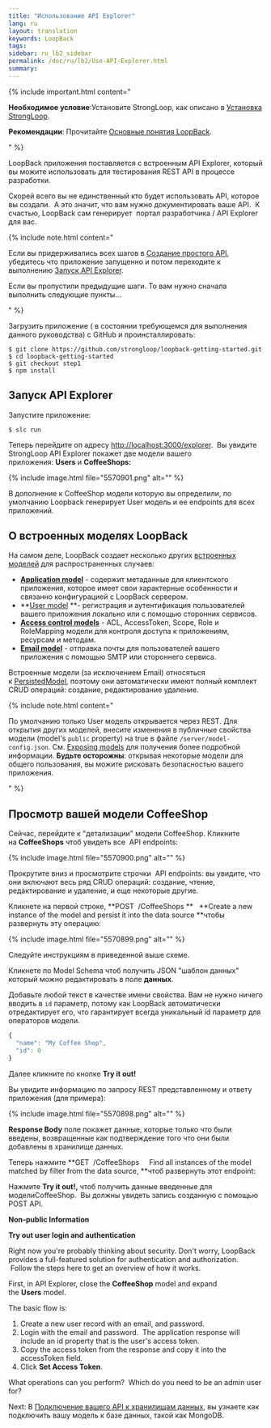 ```yaml
---
title: "Использование API Explorer"
lang: ru
layout: translation
keywords: LoopBack
tags:
sidebar: ru_lb2_sidebar
permalink: /doc/ru/lb2/Use-API-Explorer.html
summary:
---
```


{% include important.html content="

**Необходимое условие**:Установите StrongLoop, как описано в [Установка StrongLoop](Installing-StrongLoop.html).

**Рекомендации**: Прочитайте [Основные понятия LoopBack](LoopBack-core-concepts.html).

" %}

LoopBack приложения поставляется с встроенным API Explorer, который вы можите использовать для тестирования REST API в процессе разработки.

Скорей всего вы не единственный кто будет использовать API, которое вы создали.  А это значит, что вам нужно документировать ваше API.  К счастью, LoopBack сам генерирует  портал разработчика / API Explorer для вас. 

{% include note.html content="

Если вы придерживались всех шагов в [Создание простого API](/doc/ru/lb2/-API.html), убедитесь что приложение запущенно и потом переходите к выполнению [Запуск API Explorer](/doc/ru/lb2/-API-Explorer.html).

Если вы пропустили предыдущие шаги. То вам нужно сначала выполнить следующие пункты...

" %}

Загрузить приложение ( в состоянии требующемся для выполнения данного руководства) с GitHub и проинсталлировать:

```
$ git clone https://github.com/strongloop/loopback-getting-started.git
$ cd loopback-getting-started
$ git checkout step1
$ npm install
```

## Запуск API Explorer

Запустите приложение:

`$ slc run`

Теперь перейдите оп адресу [http://localhost:3000/explorer](http://localhost:3000/explorer).  Вы увидите StrongLoop API Explorer покажет две модели вашего приложения: **Users** и **CoffeeShops:** 

{% include image.html file="5570901.png" alt="" %}

В дополнение к CoffeeShop модели которую вы определили, по умолчанию Loopback генерирует User модель и ее endpoints для всех приложений.  

## О встроенных моделях LoopBack

На самом деле, LoopBack создает несколько других [встроенных моделей](/doc/ru/lb2/-.html) для распространенных случаев:

*   **[Application model](/doc/ru/lb2/-.html)** - содержит метаданные для клиентского приложения, которое имеет свои характерные особенности и связанно конфигурацией с LoopBack сервером.
*   **[User model](/doc/ru/lb2/-.html) **- регистрация и аутентификация пользователей вашего приложения локально или с помощью сторонних сервисов.
*   **[Access control models](/doc/ru/lb2/-.html)** - ACL, AccessToken, Scope, Role и RoleMapping модели для контроля доступа к приложениям, ресурсам и методам.
*   **[Email model](/doc/ru/lb2/-.html)** - отправка почты для пользователей вашего приложения с помощью SMTP или стороннего сервиса.

Встроенные модели (за исключением Email) относяться к [PersistedModel](http://apidocs.strongloop.com/loopback/#persistedmodel), поэтому они автоматически имеют полный комплект CRUD операций: создание, редактирование удаление.

{% include note.html content="

По умолчанию только User модель открывается через REST. Для открытия других моделей, внесите изменения в публичные свойства модели (model's `public` property) на true в файле `/server/model-config.json`. См. [Exposing models](https://docs.strongloop.com/pages/viewpage.action?pageId=5310515#id-ИспользованиемоделичерезREST-Exposingmodels) для получения более подробной информации. **Будьте осторожны**: открывая некоторые модели для общего пользования, вы можите рисковать безопасностью вашего приложения.

" %}

## Просмотр вашей модели CoffeeShop

Сейчас, перейдите к "детализации" модели CoffeeShop. Кликните на **CoffeeShops** чтоб увидеть все  API endpoints:

{% include image.html file="5570900.png" alt="" %}

Прокрутите вниз и просмотрите строчки  API endpoints: вы увидите, что они включают весь ряд CRUD операций: создание, чтение, редактирование и удаление, и еще некоторые другие.

Кликнете на первой строке, **POST  /CoffeeShops **   **Create a new instance of the model and persist it into the data source **чтобы развернуть эту операцию:

{% include image.html file="5570899.png" alt="" %}  

Следуйте инструкциям в приведенной выше схеме.

Кликнете по Model Schema чтоб получить JSON "шаблон данных" который можно редактировать в поле **данных**.  

Добавьте любой текст в качестве имени свойства. Вам не нужно ничего вводить в `id` параметр, потому как LoopBack автоматически отредактирует его, что гарантирует всегда уникальный id параметр для операторов модели.

```js
{
  "name": "My Coffee Shop",
  "id": 0
}
```

Далее кликните по кнопке **Try it out!**

Вы увидите информацию по запросу REST представленному и ответу приложения (для примера):

{% include image.html file="5570898.png" alt="" %}

**Response Body** поле покажет данные, которые только что были введены, возвращенные как подтверждение того что они были добавлены в хранилище данных.

Теперь нажмите **GET  /CoffeeShops     Find all instances of the model matched by filter from the data source, **чтоб развернуть этот endpoint:

Нажмите **Try it out!,** чтоб получить данные введенные для моделиCoffeeShop.  Вы должны увидеть запись созданную с помощью POST API.

<div class="sl-hidden"><strong>Non-public Information</strong><br>
  <p><strong>Try out user login and authentication</strong></p>
  <p>Right now you're probably thinking about security. Don't worry, LoopBack provides a full-featured solution for authentication and authorization. &nbsp;Follow the steps here to get an overview of how it works.</p>
  <p>First, in API Explorer, close the&nbsp;<strong>CoffeeShop</strong>&nbsp;model and expand the&nbsp;<strong>Users</strong>&nbsp;model.</p>
  <p>The basic flow is:</p>
  <ol>
    <li>Create a new user record with an email, and password.</li>
    <li>Login with the email and password. &nbsp;The application response will include an id property that is the user's access token.</li>
    <li>Copy the access token from the response and copy it into the accessToken field.</li>
    <li>Click&nbsp;<strong>Set Access Token</strong>.</li>
  </ol>
  <p>What operations can you perform? &nbsp;Which do you need to be an admin user for?</p>
</div>

Next: В [Подключение вашего API к хранилищам данных](/doc/ru/lb2/-API-.html), вы узнаете как подключить вашу модель к базе данных, такой как MongoDB.
